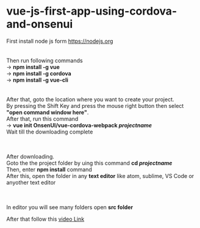 # vue-js-first-app-using-cordova-and-onsenui
First install node js form https://nodejs.org <br><br> <br>
Then run following commands <br>
  -> <b>npm install -g vue</b> <br>
  -> <b>npm install -g cordova</b> <br>
  -> <b>npm install -g vue-cli</b> <br> <br> <br>
After that, goto the location where you want to create your project. <br>
By pressing the Shift Key and press the mouse right button then select <b>"open command window here"</b>. <br>
After that, run this command <br>
  -> <b>vue init OnsenUI/vue-cordova-webpack <i>projectname</i></b> <br>
Wait till the downloading complete <br> <br> <br>

After downloading. <br>
Goto the the project folder by uing this command <b>cd <i>projectname</i></b> <br>
Then, enter <b>npm  install</b> command <br>
After this, open the folder in any <b>text editor</b> like atom, sublime, VS Code or anyother text editor <br> <br> <br>

In editor you will see many folders open <b>src folder</b> <br>

After that follow this <a href="">video Link</a> <br>
